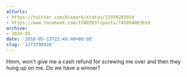 ```yaml
---
alturls:
- https://twitter.com/bismark/status/13939203014
- https://www.facebook.com/17803937/posts/745054083659
archive:
- 2010-05
date: '2010-05-13T22:48:40+00:00'
slug: '1273790920'
---
```


Hmm, won't give me a cash refund for screwing me over and then they hung up on me. Do we have a winner?

